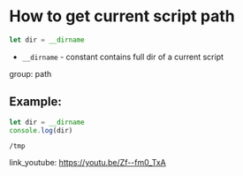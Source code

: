 # How to get current script path

```js
let dir = __dirname
```

- `__dirname` - constant contains full dir of a current script

group: path

## Example: 
```js
let dir = __dirname
console.log(dir)
```
```
/tmp

```

link_youtube: https://youtu.be/Zf--fm0_TxA
